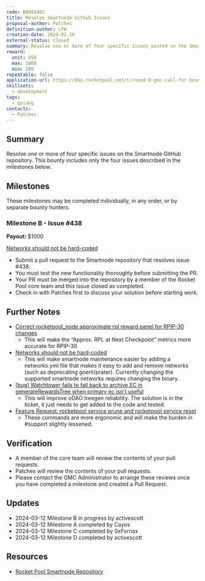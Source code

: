 ```yaml
---
code: BA092402
title: Resolve Smartnode Github Issues
proposal-author: Patches
definition-author: LFW
creation-date: 2024-02-16
external-status: closed
summary: Resolve one or more of four specific issues posted on the Smartnode GitHub repository.
reward: 
  unit: USD
  max: 1800
  min: 200
repeatable: false
application-url: https://dao.rocketpool.net/t/round-9-gmc-call-for-bounty-applications-deadline-is-february-11/2635/3
skillsets:
  - development
tags: 
  - golang
contacts:
  - Patches
---
```


## Summary 

Resolve one or more of four specific issues on the Smartnode GitHub repository. This bounty includes only the four issues described in the milestones below. 

## Milestones

These milestones may be completed individually, in any order, or by separate bounty hunters.

### Milestone B - Issue #438
**Payout:** $1000  

[Networks should not be hard-coded](https://github.com/rocket-pool/smartnode/issues/438)
* Submit a pull request to the Smartnode repository that resolves issue #438.
* You must test the new functionality thoroughly before submitting the PR. 
* Your PR must be merged into the repository by a member of the Rocket Pool core team and this issue closed as completed.
* Check in with Patches first to discuss your solution before starting work. 

## Further Notes

* [Correct rocketpool_node approximate rpl reward panel for RPIP-30 changes](https://github.com/rocket-pool/smartnode/issues/439)
  * This will make the “Approx. RPL at Next Checkpoint” metrics more accurate for RPIP-30
* [Networks should not be hard-coded](https://github.com/rocket-pool/smartnode/issues/438)
  * This will make smartnode maintenance easier by adding a networks.yml file that makes it easy to add and remove networks (such as deprecating goerli/prater). Currently changing the supported smartnode networks requires changing the binary.
* [[bug] Watchtower fails to fall back to archive EC in generateRewardsTree when primary ec isn't useful](https://github.com/rocket-pool/smartnode/issues/397)
  * This will improve oDAO treegen reliability. The solution is in the ticket, it just needs to get added to the code and tested.
* [Feature Request: rocketpool service prune and rocketpool service reset](https://github.com/rocket-pool/smartnode/issues/323)
  * These commands are more ergonomic and will make the burden in #support slightly lessened.

## Verification
* A member of the core team will review the contents of your pull requests.  
* Patches will review the contents of your pull requests.
* Please contact the GMC Administrator to arrange these reviews once you have completed a milestone and created a Pull Request.

## Updates
* 2024-03-12 Milestone B in progress by activescott
* 2024-03-12 Milestone A completed by Cayos
* 2024-03-12 Milestone C completed by 0xFornax
* 2024-03-12 Milestone D completed by activescott

## Resources
* [Rocket Pool Smartnode Repository](https://github.com/rocket-pool/smartnode/)

